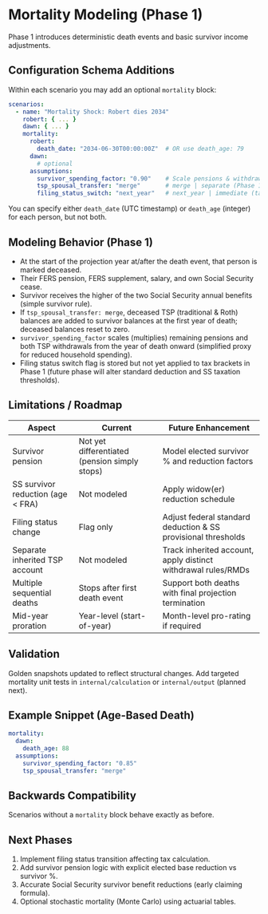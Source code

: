 # Mortality Modeling (Phase 1)

Phase 1 introduces deterministic death events and basic survivor income adjustments.

## Configuration Schema Additions

Within each scenario you may add an optional `mortality` block:

```yaml
scenarios:
  - name: "Mortality Shock: Robert dies 2034"
    robert: { ... }
    dawn: { ... }
    mortality:
      robert:
        death_date: "2034-06-30T00:00:00Z"  # OR use death_age: 79
      dawn:
        # optional
      assumptions:
        survivor_spending_factor: "0.90"    # Scale pensions & withdrawals post-first death (0.4-1.0 allowed)
        tsp_spousal_transfer: "merge"       # merge | separate (Phase 1 implements merge only)
        filing_status_switch: "next_year"   # next_year | immediate (tax impact not yet implemented in Phase 1)
```

You can specify either `death_date` (UTC timestamp) or `death_age` (integer) for each person, but not both.

## Modeling Behavior (Phase 1)

- At the start of the projection year at/after the death event, that person is marked deceased.
- Their FERS pension, FERS supplement, salary, and own Social Security cease.
- Survivor receives the higher of the two Social Security annual benefits (simple survivor rule).
- If `tsp_spousal_transfer: merge`, deceased TSP (traditional & Roth) balances are added to survivor balances at the first year of death; deceased balances reset to zero.
- `survivor_spending_factor` scales (multiplies) remaining pensions and both TSP withdrawals from the year of death onward (simplified proxy for reduced household spending).
- Filing status switch flag is stored but not yet applied to tax brackets in Phase 1 (future phase will alter standard deduction and SS taxation thresholds).

## Limitations / Roadmap

| Aspect | Current | Future Enhancement |
| ------ | ------- | ------------------ |
| Survivor pension | Not yet differentiated (pension simply stops) | Model elected survivor % and reduction factors |
| SS survivor reduction (age < FRA) | Not modeled | Apply widow(er) reduction schedule |
| Filing status change | Flag only | Adjust federal standard deduction & SS provisional thresholds |
| Separate inherited TSP account | Not modeled | Track inherited account, apply distinct withdrawal rules/RMDs |
| Multiple sequential deaths | Stops after first death event | Support both deaths with final projection termination |
| Mid-year proration | Year-level (start-of-year) | Month-level pro-rating if required |

## Validation

Golden snapshots updated to reflect structural changes. Add targeted mortality unit tests in `internal/calculation` or `internal/output` (planned next).

## Example Snippet (Age-Based Death)
```yaml
mortality:
  dawn:
    death_age: 88
  assumptions:
    survivor_spending_factor: "0.85"
    tsp_spousal_transfer: "merge"
```

## Backwards Compatibility

Scenarios without a `mortality` block behave exactly as before.

## Next Phases

1. Implement filing status transition affecting tax calculation.
2. Add survivor pension logic with explicit elected base reduction vs survivor %.
3. Accurate Social Security survivor benefit reductions (early claiming formula).
4. Optional stochastic mortality (Monte Carlo) using actuarial tables.

